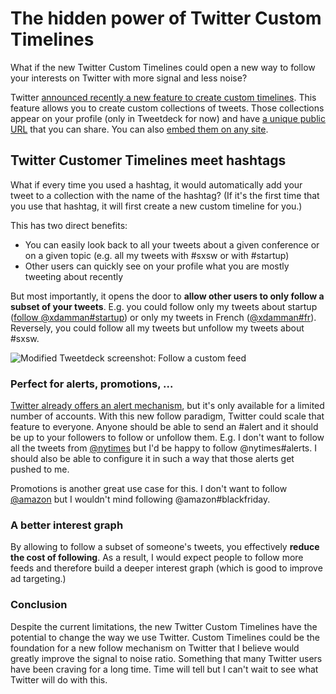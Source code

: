 # The hidden power of Twitter Custom Timelines

What if the new Twitter Custom Timelines could open a new way to follow your interests on Twitter with more signal and less  noise?

Twitter [announced recently a new feature to create custom timelines](https://blog.twitter.com/2013/custom-timelines-in-tweetdeck). This feature allows you to create custom collections of tweets. Those collections appear on your profile (only in Tweetdeck for now) and have [a unique public URL](https://twitter.com/twittermedia/timelines/400355752109293568) that you can share. You can also [embed them on any site](http://www.pcmag.com/article2/0,2817,2427298,00.asp).

## Twitter Customer Timelines meet hashtags

What if every time you used a hashtag, it would automatically add your tweet to a collection with the name of the hashtag? (If it's the first time that you use that hashtag, it will first create a new custom timeline for you.)

This has two direct benefits:
- You can easily look back to all your tweets about a given conference or on a given topic (e.g. all my tweets with #sxsw or with #startup)
- Other users can quickly see on your profile what you are mostly tweeting about recently

But most importantly, it opens the door to **allow other users to only follow a subset of your tweets**. E.g. you could follow only my tweets about startup ([follow @xdamman#startup](https://twitter.com/xdamman/timelines/403231422728503296)) or only my tweets in French ([@xdamman#fr](https://twitter.com/xdamman/timelines/403232035851890689)). Reversely, you could follow all my tweets but unfollow my tweets about #sxsw. 

![Modified Tweetdeck screenshot: Follow a custom feed](http://f.cl.ly/items/023B3a2n1J1S2e0A3f0J/Screen%20Shot%202013-11-24%20at%201.25.29%20PM.png)

### Perfect for alerts, promotions, ...
[Twitter already offers an alert mechanism](https://blog.twitter.com/2013/twitter-alerts-critical-information-when-you-need-it-most), but it's only available for a limited number of accounts. With this new follow paradigm, Twitter could scale that feature to everyone. Anyone should be able to send an #alert and it should be up to your followers to follow or unfollow them. E.g. I don't want to follow all the tweets from [@nytimes](http://twitter.com/nytimes) but I'd be happy to follow @nytimes#alerts. I should also be able to configure it in such a way that those alerts get pushed to me.

Promotions is another great use case for this. I don't want to follow [@amazon](http://twitter.com/amazon) but I wouldn't mind following @amazon#blackfriday. 

### A better interest graph
By allowing to follow a subset of someone's tweets, you effectively **reduce the cost of following**. As a result, I would expect people to follow more feeds and therefore build a deeper interest graph (which is good to improve ad targeting.)

### Conclusion
Despite the current limitations, the new Twitter Custom Timelines have the potential to change the way we use Twitter. Custom Timelines could be the foundation for a new follow mechanism on Twitter that I believe would greatly improve the signal to noise ratio. Something that many Twitter users have been craving for a long time. Time will tell but I can't wait to see what Twitter will do with this. 
